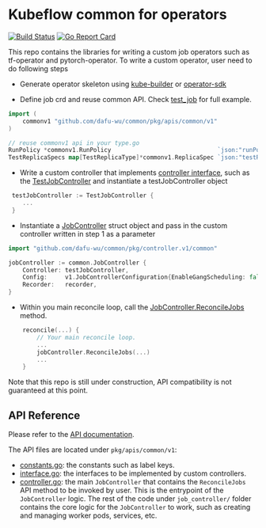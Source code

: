 # Kubeflow common for operators

[![Build Status](https://github.com/dafu-wu/common/actions/workflows/build.yml/badge.svg?branch=master)](https://github.com/dafu-wu/common/actions/?query=workflow%3ABuild)
[![Go Report Card](https://goreportcard.com/badge/github.com/dafu-wu/common)](https://goreportcard.com/report/github.com/dafu-wu/common)

This repo contains the libraries for writing a custom job operators such as tf-operator and pytorch-operator.
To write a custom operator, user need to do following steps

- Generate operator skeleton using [kube-builder](https://github.com/kubernetes-sigs/kubebuilder) or [operator-sdk](https://github.com/operator-framework/operator-sdk)

- Define job crd and reuse common API. Check [test_job](test_job) for full example.

```go
import (
    commonv1 "github.com/dafu-wu/common/pkg/apis/common/v1"
)

// reuse commonv1 api in your type.go
RunPolicy *commonv1.RunPolicy                              `json:"runPolicy,omitempty"`
TestReplicaSpecs map[TestReplicaType]*commonv1.ReplicaSpec `json:"testReplicaSpecs"`
```

- Write a custom controller that implements [controller interface](pkg/apis/common/v1/interface.go), such as the [TestJobController](test_job/controller.v1/test_job/test_job_controller.go) and instantiate a testJobController object
```go
 testJobController := TestJobController {
    ...
 }
```
- Instantiate a [JobController](pkg/controller.v1/common/job_controller.go) struct object and pass in the custom controller written in step 1 as a parameter
```go
import "github.com/dafu-wu/common/pkg/controller.v1/common"

jobController := common.JobController {
    Controller: testJobController,
    Config:     v1.JobControllerConfiguration{EnableGangScheduling: false},
    Recorder:   recorder,
}
```
- Within you main reconcile loop, call the [JobController.ReconcileJobs](pkg/controller.v1/common/job.go) method.
```go
    reconcile(...) {
    	// Your main reconcile loop.
    	...
    	jobController.ReconcileJobs(...)
    	...
    }

```
Note that this repo is still under construction, API compatibility is not guaranteed at this point.

## API Reference

Please refer to the [API documentation](docs/api/generated.asciidoc).

The API files are located under `pkg/apis/common/v1`:

- [constants.go](pkg/apis/common/v1/constants.go): the constants such as label keys.
- [interface.go](pkg/apis/common/v1/interface.go): the interfaces to be implemented by custom controllers.
- [controller.go](pkg/controller.v1/common/job_controller.go): the main `JobController` that contains the `ReconcileJobs` API method to be invoked by user. This is the entrypoint of
the `JobController` logic. The rest of the code under `job_controller/` folder contains the core logic for the `JobController` to work, such as creating and managing worker pods, services, etc.
